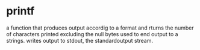 # printf
a function that produces output accordig to a format and rturns the number of characters printed excluding the null bytes used to end output to a strings.
writes output to stdout, the standardoutput stream.
